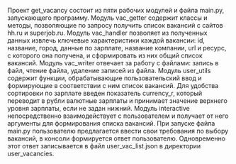 Проект get_vacancy состоит из пяти рабочих модулей и файла main.py, запускающего программу.
Модуль vac_getter содержит классы и методы, позволяющие по запросу получить список вакансий с
сайтов hh.ru и superjob.ru.
Модуль vac_handler позволяет из полученных данных извлечь ключевые характеристики каждой
вакансии: id, название, город, данные по зарплате, название компании, url и ресурс, с которого
она получена, и сформировать из них общий список вакансий.
Модуль vac_writer отвечает за работу с файлами: запись в файл, чтение файла, удаление записей из файла.
Модуль user_utils содержит функции, обрабатывающие пользовательский ввод и формирующие в соответствии
с ним список вакансий. Для удобства сортировки по зарплате введен показатель currency_r, который переводит в 
рубли валютные зарплаты и принимает значение верхнего уровня зарплаты,  если не задан нижний.
Модуль interactive непосредственно взаимодействует с пользователем и получает от него аргументы для
формирования списка вакансий.
При запуске файла main.py пользователю предлагается ввести свои требования по выбору вакансий,
в консоли формируется ответ пользователю. Одновременно этот ответ записывается в файл user_vac_list.json
в директории user_vacancies.
